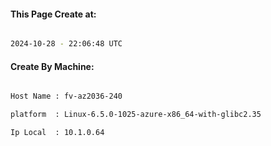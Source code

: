 
   
#### This Page Create at:

```bash

2024-10-28 - 22:06:48 UTC

```

#### Create By Machine:

```bash

Host Name : fv-az2036-240

platform  : Linux-6.5.0-1025-azure-x86_64-with-glibc2.35

Ip Local  : 10.1.0.64

```

